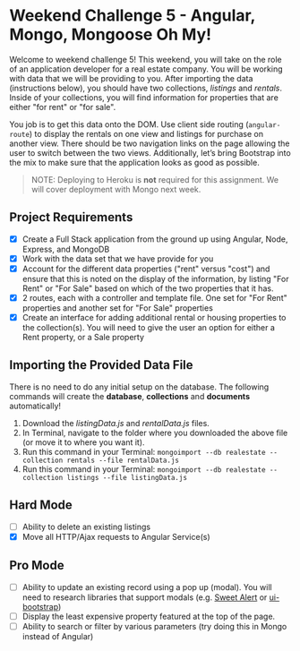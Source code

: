 # Weekend Challenge 5 - Angular, Mongo, Mongoose Oh My!

Welcome to weekend challenge 5! This weekend, you will take on the role of an application developer for a real estate company. You will be working with data that we will be providing to you. After importing the data (instructions below), you should have two collections, *listings* and *rentals*. Inside of your collections, you will find information for properties that are either "for rent" or "for sale".

You job is to get this data onto the DOM. Use client side routing (`angular-route`) to display the rentals on one view and listings for purchase on another view. There should be two navigation links on the page allowing the user to switch between the two views. Additionally, let’s bring Bootstrap into the mix to make sure that the application looks as good as possible.

> NOTE: Deploying to Heroku is **not** required for this assignment. We will cover deployment with Mongo next week.

## Project Requirements

- [X] Create a Full Stack application from the ground up using Angular, Node, Express, and MongoDB
- [X] Work with the data set that we have provide for you
- [X] Account for the different data properties ("rent" versus "cost") and ensure that this is noted on the display of the information, by listing "For Rent" or "For Sale" based on which of the two properties that it has.
- [X] 2 routes, each with a controller and template file. One set for "For Rent" properties and another set for "For Sale" properties
- [X] Create an interface for adding additional rental or housing properties to the collection(s). You will need to give the user an option for either a Rent property, or a Sale property

## Importing the Provided Data File

There is no need to do any initial setup on the database. The following commands will create the **database**, **collections** and **documents** automatically! 

1. Download the *listingData.js* and *rentalData.js* files.
2. In Terminal, navigate to the folder where you downloaded the above file (or move it to where you want it).
3. Run this command in your Terminal: `mongoimport --db realestate --collection rentals --file rentalData.js`
4. Run this command in your Terminal: `mongoimport --db realestate --collection listings --file listingData.js`


## Hard Mode

- [ ] Ability to delete an existing listings
- [X] Move all HTTP/Ajax requests to Angular Service(s)

## Pro Mode

- [ ] Ability to update an existing record using a pop up (modal). You will need to research libraries that support modals (e.g. [Sweet Alert](https://sweetalert.js.org/) or [ui-bootstrap](https://angular-ui.github.io/bootstrap/))
- [ ] Display the least expensive property featured at the top of the page.
- [ ] Ability to search or filter by various parameters (try doing this in Mongo instead of Angular)
